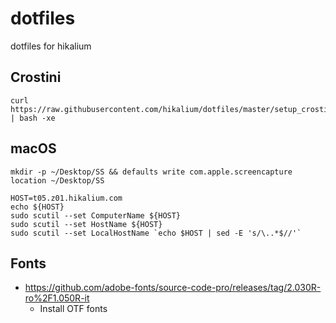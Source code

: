 # dotfiles
dotfiles for hikalium

## Crostini

```
curl https://raw.githubusercontent.com/hikalium/dotfiles/master/setup_crostini.sh | bash -xe
```

## macOS
```
mkdir -p ~/Desktop/SS && defaults write com.apple.screencapture location ~/Desktop/SS

HOST=t05.z01.hikalium.com
echo ${HOST}
sudo scutil --set ComputerName ${HOST}
sudo scutil --set HostName ${HOST}
sudo scutil --set LocalHostName `echo $HOST | sed -E 's/\..*$//'`
```

## Fonts
- https://github.com/adobe-fonts/source-code-pro/releases/tag/2.030R-ro%2F1.050R-it
  - Install OTF fonts
